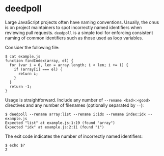# deedpoll

Large JavaScript projects often have naming conventions. Usually, the onus is
on project maintainers to spot incorrectly named identifiers when reviewing
pull requests. `deedpoll` is a simple tool for enforcing consistent naming of
common identifiers such as those used as loop variables.

Consider the following file:

```console
$ cat example.js
function findIndex(array, el) {
  for (var i = 0, len = array.length; i < len; i += 1) {
    if (array[i] === el) {
      return i;
    }
  }
  return -1;
}
```

Usage is straightforward. Include any number of `--rename <bad>:<good>`
directives and any number of filenames (optionally separated by `--`):

```console
$ deedpoll --rename array:list --rename i:idx --rename index:idx -- example.js
Expected "list" at example.js:1:19 (found "array")
Expected "idx" at example.js:2:11 (found "i")
```

The exit code indicates the number of incorrectly named identifiers:

```console
$ echo $?
2
```
